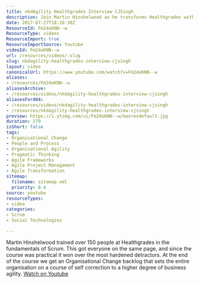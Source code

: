 ```yaml
---
title: nkdAgility Healthgrades Interview CJSingh
description: Join Martin Hinshelwood as he transforms Healthgrades with Scrum training, uniting teams and igniting a journey towards enhanced business agility!
date: 2017-07-27T18:16:30Z
ResourceId: Fm24oKNN--w
ResourceType: videos
ResourceImport: true
ResourceImportSource: Youtube
videoId: Fm24oKNN--w
url: /resources/videos/:slug
slug: nkdagility-healthgrades-interview-cjsingh
layout: video
canonicalUrl: https://www.youtube.com/watch?v=Fm24oKNN--w
aliases:
- /resources/Fm24oKNN--w
aliasesArchive:
- /resources/videos/nkdagility-healthgrades-interview-cjsingh
aliasesFor404:
- /resources/videos/nkdagility-healthgrades-interview-cjsingh
- /resources/nkdagility-healthgrades-interview-cjsingh
preview: https://i.ytimg.com/vi/Fm24oKNN--w/maxresdefault.jpg
duration: 279
isShort: false
tags:
- Organisational Change
- People and Process
- Organisational Agility
- Pragmatic Thinking
- Agile Frameworks
- Agile Project Management
- Agile Transformation
sitemap:
  filename: sitemap.xml
  priority: 0.4
source: youtube
resourceTypes:
- video
categories:
- Scrum
- Social Technologies

---
```

 Martin Hinshelwood trained over 150 people at Healthgrades in the fundamentals of Scrum. This got everyone on the same page, and since the course was practical it won over the most hardened detractors. At the end of the course we get an Organisational Change backlog that sets the entire organisation on a course of self correction to a higher degree of business agility. 
 [Watch on Youtube](https://www.youtube.com/watch?v=Fm24oKNN--w)
